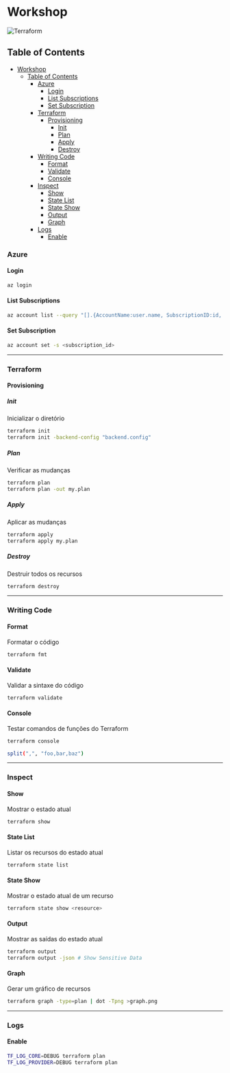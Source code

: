 # Workshop

![Terraform](https://upload.wikimedia.org/wikipedia/commons/thumb/0/04/Terraform_Logo.svg/2560px-Terraform_Logo.svg.png)

## Table of Contents
- [Workshop](#workshop)
  - [Table of Contents](#table-of-contents)
    - [Azure](#azure)
      - [Login](#login)
      - [List Subscriptions](#list-subscriptions)
      - [Set Subscription](#set-subscription)
    - [Terraform](#terraform)
      - [Provisioning](#provisioning)
        - [Init](#init)
        - [Plan](#plan)
        - [Apply](#apply)
        - [Destroy](#destroy)
    - [Writing Code](#writing-code)
      - [Format](#format)
      - [Validate](#validate)
      - [Console](#console)
    - [Inspect](#inspect)
      - [Show](#show)
      - [State List](#state-list)
      - [State Show](#state-show)
      - [Output](#output)
      - [Graph](#graph)
    - [Logs](#logs)
      - [Enable](#enable)

### Azure

#### Login
```sh
az login
```

#### List Subscriptions
```sh
az account list --query "[].{AccountName:user.name, SubscriptionID:id, IsDefault:isDefault}" --output table
```

#### Set Subscription
```sh
az account set -s <subscription_id>
```

---

### Terraform

#### Provisioning

##### Init
Inicializar o diretório
```sh
terraform init
terraform init -backend-config "backend.config"
```

##### Plan
Verificar as mudanças
```sh
terraform plan
terraform plan -out my.plan
```

##### Apply
Aplicar as mudanças
```sh
terraform apply
terraform apply my.plan
```

##### Destroy
Destruir todos os recursos
```sh
terraform destroy
```

---

### Writing Code

#### Format
Formatar o código
```sh
terraform fmt
```

#### Validate
Validar a sintaxe do código
```sh
terraform validate
```

#### Console
Testar comandos de funções do Terraform
```sh
terraform console

split(",", "foo,bar,baz")
```

---

### Inspect

#### Show
Mostrar o estado atual
```sh
terraform show
```

#### State List
Listar os recursos do estado atual
```sh
terraform state list
```

#### State Show
Mostrar o estado atual de um recurso
```sh
terraform state show <resource>
```

#### Output
Mostrar as saídas do estado atual
```sh
terraform output
terraform output -json # Show Sensitive Data
```

#### Graph
Gerar um gráfico de recursos
```sh
terraform graph -type=plan | dot -Tpng >graph.png
```

---

### Logs

#### Enable

```sh
TF_LOG_CORE=DEBUG terraform plan
TF_LOG_PROVIDER=DEBUG terraform plan
```
